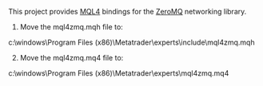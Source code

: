 
This project provides [MQL4](http://docs.mql4.com/ "MQL4 documentation homepage.") bindings for the <a href="http://zeromq.org">ZeroMQ</a> networking library.

1) Move the mql4zmq.mqh file to:

c:\windows\Program Files (x86)\Metatrader\experts\include\mql4zmq.mqh

2) Move the mql4zmq.mq4 file to:

c:\windows\Program Files (x86)\Metatrader\experts\mql4zmq.mq4